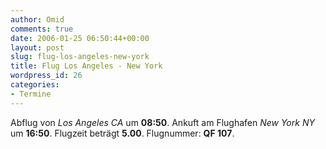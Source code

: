 ```yaml
---
author: Omid
comments: true
date: 2006-01-25 06:50:44+00:00
layout: post
slug: flug-los-angeles-new-york
title: Flug Los Angeles - New York
wordpress_id: 26
categories:
- Termine
---
```


Abflug von _Los Angeles CA_ um **08:50**.
Ankuft am Flughafen _New York NY_ um **16:50**.
Flugzeit beträgt **5.00**.
Flugnummer:  **QF 107**.
